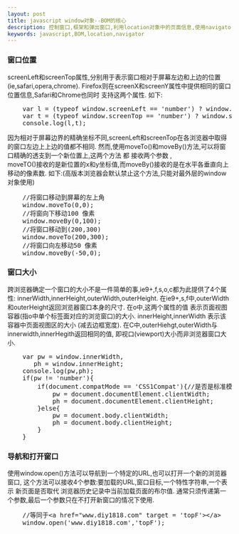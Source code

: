 ```yaml
---
layout: post
title: javascript window对象--BOM的核心
description: 控制窗口,框架和弹出窗口,利用location对象中的页面信息,使用navigator对象了解浏览器
keywords: javascript,BOM,location,navigator
---
```


<h3>
    窗口位置
</h3>
<p>
    screenLeft和screenTop属性,分别用于表示窗口相对于屏幕左边和上边的位置(ie,safari,opera,chrome).
    Firefox则在screenX和screenY属性中提供相同的窗口位置信息,Safari和Chrome也同时 支持这两个属性.
    如下:
</p>
<pre>
    var l = (typeof window.screenLeft == 'number') ? window.screenLeft :window.screenX;
    var t = (typeof window.screenTop == 'number') ? window.screenTop : window.screenY;
    console.log(l,t);
</pre>
<p>
    因为相对于屏幕边界的精确坐标不同,screenLeft和screenTop在各浏览器中取得的窗口左边上上边的值都不相同.
    然而,使用moveTo()和moveBy()方法,可以将窗口精确的透支到一个新位置上,这两个方法
   都 接收两个参数 ,<br>
    moveTO()接收的是新位置的x和y坐标值,而moveBy()接收的是在水平各垂直向上移动的像素数.
    如下:(高版本浏览器会默认禁止这个方法,只能对最外层的window对象使用)

</p>
<pre>
    //将窗口移动到屏幕的左上角
    window.moveTo(0,0);
    //将窗向下移动100 像素
    window.moveBy(0,100);
    //将窗口移动到(200,300)
    window.moveTo(200,300);
    //将窗口向左移动50 像素
    window.moveBy(-50,0);
</pre>
<h3>窗口大小</h3>
<p>
    跨浏览器确定一个窗口的大小不是一件简单的事,ie9+,f,s,o,c都为此提供了4个属性:
    innerWidth,innerHeight,outerWidth,outerHeight.
    在ie9+,s,f中,outerWidth和outerHeight返回浏览器窗口本身的尺寸.
    在o中,这两个属性的值 表示页面视图容器(指o中单个标签面对应的浏览窗口)的大小.
    innerHeight,innerWidth 表示该容器中页面视图区的大小 (减去边框宽度).
    在C中,outerHiehgt,outerWidth与innerwidth,innerHegith返回相同的值,
    即视口(viewport)大小而非浏览器窗口大小.
</p>
<pre>
    var pw = window.innerWidth,
       ph = window.innerHeight;
    console.log(pw,ph);
    if(pw != 'number'){
        if(document.compatMode == 'CSS1Compat'){//是否是标准模式
            pw = document.documentElement.clientWidth;
            ph = document.documentElement.clientHeight;
        }else{
            pw = document.body.clientWidth;
            ph = document.body.clientHeight;
        }
    }
</pre>

<h3>导航和打开窗口</h3>
<p>
    使用window.open()方法可以导航到一个特定的URL,也可以打开一个新的浏览器窗口,
    这个方法可以接收4个参数:要加载的URL,窗口目标,一个特性字符串,一个表示 新页面是否取代
    浏览器历史记录中当前加载页面的布尔值.
    通常只须传递第一个参数,最后一个参数只在不打开新窗口的情况下使用.

</p>
<pre>
    //等同于&lt;a href="www.diy1818.com" target = 'topF'&gt;&lt;/a&gt;
    window.open('www.diy1818.com','topF');
</pre>












